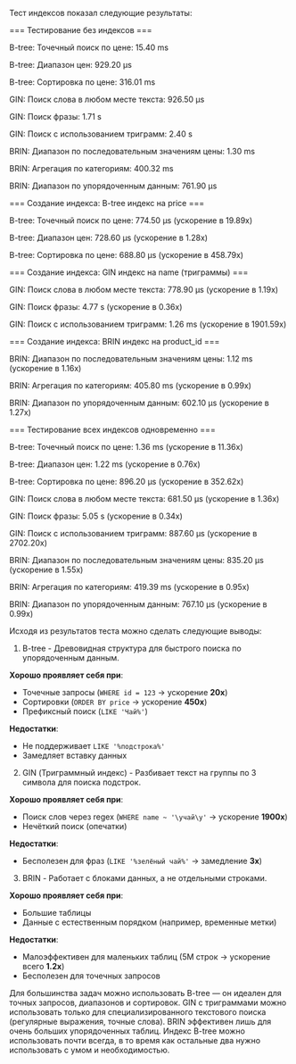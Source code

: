 Тест индексов показал следующие результаты:


=== Тестирование без индексов ===

B-tree: Точечный поиск по цене: 15.40 ms

B-tree: Диапазон цен: 929.20 μs

B-tree: Сортировка по цене: 316.01 ms

GIN: Поиск слова в любом месте текста: 926.50 μs

GIN: Поиск фразы: 1.71 s

GIN: Поиск с использованием триграмм: 2.40 s

BRIN: Диапазон по последовательным значениям цены: 1.30 ms

BRIN: Агрегация по категориям: 400.32 ms

BRIN: Диапазон по упорядоченным данным: 761.90 μs


=== Создание индекса: B-tree индекс на price ===

B-tree: Точечный поиск по цене: 774.50 μs (ускорение в 19.89x)

B-tree: Диапазон цен: 728.60 μs (ускорение в 1.28x)

B-tree: Сортировка по цене: 688.80 μs (ускорение в 458.79x)


=== Создание индекса: GIN индекс на name (триграммы) ===

GIN: Поиск слова в любом месте текста: 778.90 μs (ускорение в 1.19x)

GIN: Поиск фразы: 4.77 s (ускорение в 0.36x)

GIN: Поиск с использованием триграмм: 1.26 ms (ускорение в 1901.59x)


=== Создание индекса: BRIN индекс на product_id ===

BRIN: Диапазон по последовательным значениям цены: 1.12 ms (ускорение в 1.16x)

BRIN: Агрегация по категориям: 405.80 ms (ускорение в 0.99x)

BRIN: Диапазон по упорядоченным данным: 602.10 μs (ускорение в 1.27x)


=== Тестирование всех индексов одновременно ===

B-tree: Точечный поиск по цене: 1.36 ms (ускорение в 11.36x)

B-tree: Диапазон цен: 1.22 ms (ускорение в 0.76x)

B-tree: Сортировка по цене: 896.20 μs (ускорение в 352.62x)

GIN: Поиск слова в любом месте текста: 681.50 μs (ускорение в 1.36x)

GIN: Поиск фразы: 5.05 s (ускорение в 0.34x)

GIN: Поиск с использованием триграмм: 887.60 μs (ускорение в 2702.20x)

BRIN: Диапазон по последовательным значениям цены: 835.20 μs (ускорение в 1.55x)

BRIN: Агрегация по категориям: 419.39 ms (ускорение в 0.95x)

BRIN: Диапазон по упорядоченным данным: 767.10 μs (ускорение в 0.99x)



Исходя из результатов теста можно сделать следующие выводы:

1. B-tree - Древовидная структура для быстрого поиска по упорядоченным данным.

**Хорошо проявляет себя при**:
- Точечные запросы (`WHERE id = 123` → ускорение **20x**)  
- Сортировки (`ORDER BY price` → ускорение **450x**)  
- Префиксный поиск (`LIKE 'Чай%'`)  

**Недостатки**:  
- Не поддерживает `LIKE '%подстрока%'`  
- Замедляет вставку данных  


2. GIN (Триграммный индекс) - Разбивает текст на группы по 3 символа для поиска подстрок.
   
**Хорошо проявляет себя при**: 
- Поиск слов через regex (`WHERE name ~ '\yчай\y'` → ускорение **1900x**)  
- Нечёткий поиск (опечатки)  

**Недостатки**:  
- Бесполезен для фраз (`LIKE '%зелёный чай%'` → замедление **3x**)


3. BRIN - Работает с блоками данных, а не отдельными строками.
   
**Хорошо проявляет себя при**:  
- Большие таблицы 
- Данные с естественным порядком (например, временные метки)  

**Недостатки**:  
- Малоэффективен для маленьких таблиц (5M строк → ускорение всего **1.2x**)  
- Бесполезен для точечных запросов  



Для большинства задач можно использовать B-tree — он идеален для точных запросов, диапазонов и сортировок. GIN с триграммами можно использовать только для специализированного текстового поиска (регулярные выражения, точные слова). BRIN эффективен лишь для очень больших упорядоченных таблиц. Индекс B-tree можно использовать почти всегда, в то время как остальные два нужно использовать с умом и необходимостью.
